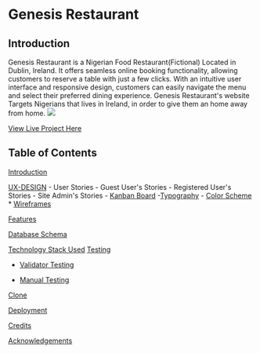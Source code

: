 # Genesis Restaurant
## Introduction
Genesis Restaurant is a Nigerian Food Restaurant(Fictional) Located in Dublin,
Ireland. It offers seamless online booking functionality, allowing customers 
to reserve a table with just a few clicks. With an intuitive user 
interface and responsive design, customers can easily navigate the menu 
and select their preferred dining experience. Genesis Restaurant's website
Targets Nigerians that lives in Ireland, in order to give them an home away
from home.
<img src="assets/images/">

 [View Live Project Here](https://genesisrestaurant234.herokuapp.com/)

  
## Table of Contents

[Introduction](#introduction)

[UX-DESIGN](#ux-design) 
    - User Stories
        -  Guest User's Stories
        -  Registered User's Stories
        -  Site Admin's Stories
    - [Kanban Board](#kanban-board)
     -[Typography](#typography)
    - [Color Scheme](#color-scheme)
    * [Wireframes](#wireframes)
  
[Features](#features)

[Database Schema](#database-schema)

[Technology Stack Used](#tech-stack-used)
[Testing](#testing)

* [Validator Testing](#validator-testing)

* [Manual Testing](#manual-testing)

[Clone](#clone)

[Deployment](#deployment)

[Credits](#credits)

[Acknowledgements](#acknowledgements)














